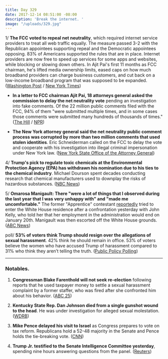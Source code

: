 ```yaml
---
title: Day 329
date: 2017-12-14 08:51:00 -08:00
description: 'Break the internet. '
image: "/uploads/329.jpg"
---
```


1/ **The FCC voted to repeal net neutrality**, which required internet service providers to treat all web traffic equally. The measure passed 3-2 with the Republican appointees supporting repeal and the Democratic appointees opposing. 83% of Americans supported the rules that are in place. Internet providers are now free to speed up services for some apps and websites, while blocking or slowing down others. In Ajit Pai's first 11 months as FCC chairman, he's lifted media ownership limits, eased caps on how much broadband providers can charge business customers, and cut back on a low-income broadband program that was supposed to be expanded. ([Washington Post](https://www.washingtonpost.com/news/the-switch/wp/2017/12/14/the-fcc-is-expected-to-repeal-its-net-neutrality-rules-today-in-a-sweeping-act-of-deregulation/) / [New York Times](https://www.nytimes.com/2017/12/14/technology/net-neutrality-repeal-vote.html))

* **In a letter to FCC chairman Ajit Pai, 18 attorneys general asked the commission to delay the net neutrality vote** pending an investigation into fake comments. Of the 22 million public comments filed with the FCC, 94% of them "were submitted multiple times, and in some cases those comments were submitted many hundreds of thousands of times." ([The Hill](http://thehill.com/policy/technology/364833-18-attorneys-general-ask-fcc-to-delay-net-neutrality-vote-for-fake-comments) / [NPR](https://www.npr.org/2017/12/14/570262688/as-fcc-prepares-net-neutrality-vote-study-finds-millions-of-fake-comments))

* **The New York attorney general said the net neutrality public comment process was corrupted by more than two million comments  that used stolen identities**. Eric Schneiderman called on the FCC to delay the vote and cooperate with his investigation into illegal criminal impersonation under New York law. ([New York State Office of the Attorney General](https://ag.ny.gov/press-release/ag-schneiderman-releases-new-details-investigation-fake-net-neutrality-comments))

4/ **Trump's pick to regulate toxic chemicals at the Environmental Protection Agency (EPA) has withdrawn his nomination due to his ties to the chemical industry**. Michael Dourson spent decades conducting research that chemical manufacturers used to downplay the risks of hazardous substances. ([NBC News](https://www.nbcnews.com/politics/white-house/trump-s-controversial-pick-epa-post-withdraws-nomination-n829596))

5/ **Omarosa Manigault: There "were a lot of things that I observed during the last year that I was very unhappy with" and "made me uncomfortable."** The former "Apprentice" contestant [reportedly](http://thehill.com/homenews/administration/364827-omarosa-tripped-white-house-alarms-report) tried to enter the White House residence after a confrontation yesterday with John Kelly, who told her that her employment in the administration would end on January 20th. Manigault was then escorted off the White House grounds. ([ABC News](http://abcnews.go.com/Politics/omarosa-manigault-speaks-wh-exit-things-made-uncomfortable/story?id=51786749))

poll/ **53% of voters think Trump should resign over the allegations of sexual harassment**. 42% think he should remain in office. 53% of voters believe the women who have accused Trump of harassment compared to 31% who think they aren’t telling the truth. ([Public Policy Polling](https://www.publicpolicypolling.com/polls/voters-think-trump-resign-harassment-allegations/))

---

### Notables.

1. **Congressman Blake Farenthold will not seek re-election** following reports that he used taxpayer money to settle a sexual harassment complaint by a former staffer, who was fired after she confronted him about his behavior. ([ABC 25](http://www.crossroadstoday.com/story/37066030/farenthold-calls-it-quits))

2. **Kentucky State Rep. Dan Johnson died from a single gunshot wound to the head**. He was under investigation for alleged sexual molestation. ([WDRB](http://www.wdrb.com/story/37062873/kentucky-state-rep-dan-johnson-dies-of-probable-suicide-in-mt-washington))

3. **Mike Pence delayed his visit to Israel** as Congress prepares to vote on tax reform. Republicans hold a 52-48 majority in the Senate and Pence holds the tie-breaking vote. ([CNN](https://www.cnn.com/2017/12/14/politics/pence-israel-visit-delayed/index.html))

4. **Trump Jr. testified to the Senate Intelligence Committee yesterday**, spending nine hours answering questions from the panel. ([Reuters](https://www.reuters.com/article/us-usa-trump-russia-son/trumps-eldest-son-testifies-to-senate-committee-in-russia-probe-idUSKBN1E72AF))
